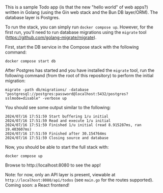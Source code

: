 This is a sample Todo app (is that the new "hello world" of web apps?) written in Golang (using the Gin web stack and the Bun DB layer/ORM). The database layer is Postgres.

To run the stack, you can simply run `docker compose up`. However, for the first run, you'll need to run database migrations using the `migrate` tool (https://github.com/golang-migrate/migrate).

First, start the DB service in the Compose stack with the following command:

`docker compose start db`

After Postgres has started and you have installed the `migrate` tool, run the following command (from the root of this repository) to perform the initial migration:

`migrate -path db/migrations/ -database "postgresql://postgres:password@localhost:5432/postgres?sslmode=disable" -verbose up`

You should see some output similar to the following:

```
2024/07/16 17:51:59 Start buffering 1/u initial
2024/07/16 17:51:59 Read and execute 1/u initial
2024/07/16 17:51:59 Finished 1/u initial (read 8.915287ms, ran 19.403607ms)
2024/07/16 17:51:59 Finished after 30.154764ms
2024/07/16 17:51:59 Closing source and database
```

Now, you should be able to start the full stack with:

```
docker compose up
```

Browse to http://localhost:8080 to see the app!

Note: for now, only an API layer is present, viewable at `http://localhost:8080/api/todos` (see `main.go` for the routes supported). Coming soon: a React frontend!
